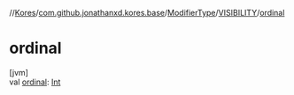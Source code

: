 //[Kores](../../../../index.md)/[com.github.jonathanxd.kores.base](../../index.md)/[ModifierType](../index.md)/[VISIBILITY](index.md)/[ordinal](ordinal.md)

# ordinal

[jvm]\
val [ordinal](ordinal.md): [Int](https://kotlinlang.org/api/latest/jvm/stdlib/kotlin/-int/index.html)
